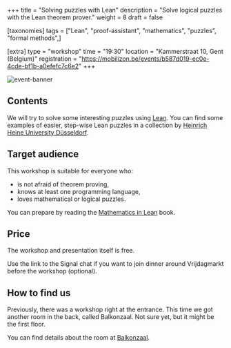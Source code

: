+++
title = "Solving puzzles with Lean"
description = "Solve logical puzzles with the Lean theorem prover."
weight = 8
draft = false

[taxonomies]
tags = ["Lean", "proof-assistant", "mathematics", "puzzles", "formal methods",]

[extra]
type = "workshop"
time = "19:30"
location = "Kammerstraat 10, Gent (Belgium)"
registration = "https://mobilizon.be/events/b587d019-ec0e-4cde-bf1b-a0efefc7c6e2"
+++

![event-banner](/events/lean-banner.png)

## Contents

We will try to solve some interesting puzzles using [Lean](https://leanprover-community.github.io/learn.html).
You can find some examples of easier, step-wise Lean puzzles in a collection by [Heinrich Heine University Düsseldorf](https://adam.math.hhu.de/).

## Target audience

This workshop is suitable for everyone who:

- is not afraid of theorem proving,
- knows at least one programming language,
- loves mathematical or logical puzzles.

You can prepare by reading the [Mathematics in Lean](https://leanprover-community.github.io/mathematics_in_lean/) book.

## Price

The workshop and presentation itself is free.

Use the link to the Signal chat if you want to join dinner around Vrijdagmarkt before the workshop (optional).

## How to find us

Previously, there was a workshop right at the entrance. This time we got another room in the back, called Balkonzaal. Not sure yet, but it might be the first floor.

You can find details about the room at [Balkonzaal](https://zalenzoeker.stad.gent/zalen/fbb665eb-8877-443b-ad2d-e52674635498).
